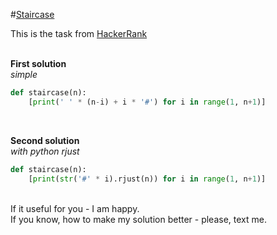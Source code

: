 #[Staircase](https://www.hackerrank.com/challenges/staircase/problem)

This is the task from [HackerRank](https://www.hackerrank.com/dashboard)
<br>
<br>

**First solution**
<br>
*simple*
<br>
```python
def staircase(n):
    [print(' ' * (n-i) + i * '#') for i in range(1, n+1)]
```

<br>

**Second solution**
<br>
*with python rjust*
<br>
```python
def staircase(n):        
    [print(str('#' * i).rjust(n)) for i in range(1, n+1)]
```

<br>
If it useful for you - I am happy. <br>
If you know, how to make my solution better - please, text me.
